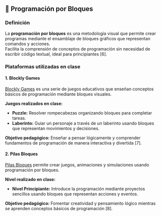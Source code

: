 ## 🧩 Programación por Bloques

### Definición
La **programación por bloques** es una metodología visual que permite crear programas mediante el ensamblaje de bloques gráficos que representan comandos y acciones.  
Facilita la comprensión de conceptos de programación sin necesidad de escribir código textual, ideal para principiantes [6].

### Plataformas utilizadas en clase

#### 1. Blockly Games
[Blockly Games](https://blockly.games/?lang=es) es una serie de juegos educativos que enseñan conceptos básicos de programación mediante bloques visuales.  

**Juegos realizados en clase:**
- **Puzzle:** Resolver rompecabezas organizando bloques para completar tareas.  
- **Laberinto:** Guiar un personaje a través de un laberinto usando bloques que representan movimientos y decisiones.

**Objetivo pedagógico:** Enseñar a pensar lógicamente y comprender fundamentos de programación de manera interactiva y divertida [7].

#### 2. Pilas Bloques
[Pilas Bloques](https://pilasbloques.program.ar/online#/) permite crear juegos, animaciones y simulaciones usando programación por bloques.  

**Nivel realizado en clase:**
- **Nivel Principiante:** Introduce la programación mediante proyectos sencillos usando bloques que representan acciones y eventos.

**Objetivo pedagógico:** Fomentar creatividad y pensamiento lógico mientras se aprenden conceptos básicos de programación [8].
